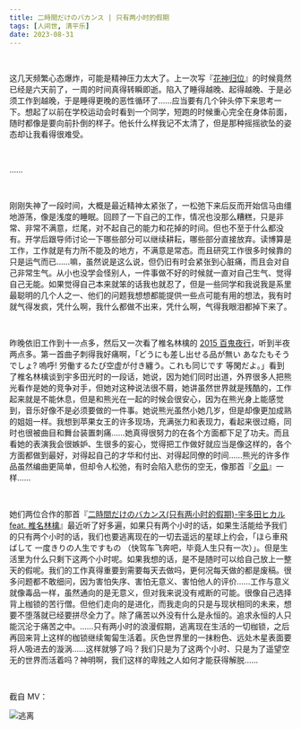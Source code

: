 ```yaml
---
title: 二時間だけのバカンス | 只有两小时的假期
tags: [人间世, 清平乐]
date: 2023-08-31
---
```


<br/>

这几天频繁心态爆炸，可能是精神压力太大了。上一次写『[花神归位](https://tianxianzi.me/2023/08/25/cutleaf_coneflower/)』的时候竟然已经是六天前了，一周的时间真得转瞬即逝。陷入了睡得越晚、起得越晚、于是必须工作到越晚，于是睡得更晚的恶性循环了……应当要有几个钟头停下来思考一下。想起了以前在学校运动会时看到一个同学，短跑的时候重心完全在身体前面，随时都像是要向前扑倒的样子。他长什么样我记不太清了，但是那种摇摇欲坠的姿态却让我看得很难受。

<br/>

……

<br/>

刚刚失神了一段时间，大概是最近精神太紧张了，一松弛下来后反而开始信马由缰地游荡，像是浅度的睡眠。回顾了一下自己的工作，情况也没那么糟糕，只是非常、非常不满意，烂尾，对不起自己的能力和花掉的时间。但也不至于什么都没有。开学后跟导师讨论一下哪些部分可以继续耕耘，哪些部分直接放弃。读博算是工作，工作就是有力所不能及的地方，不满意是常态。而且研究工作很多时候靠的只是运气而已……嘛，虽然说是这么说，但仍旧有时会紧张到心脏痛，而且会对自己非常生气。从小也没学会怪别人，一件事做不好的时候就一直对自己生气、觉得自己无能。如果觉得自己本来就笨的话我也就忍了，但是一些同学和我说我是系里最聪明的几个人之一、他们的问题我想想都能提供一些点可能有用的想法，我有时就气得发疯，凭什么啊，我什么都做不出来，凭什么啊，气得我眼泪都掉下来了。

<br/>

昨晚依旧工作到十一点多，然后又一次看了椎名林檎的 [2015 百鬼夜行](https://www.bilibili.com/video/BV1k4411i7rP/)，听到半夜两点多。第一首曲子刺得我好痛啊，「どうにも差し出せる品が無い あなたもそうでしょ? 嗚呼! 労働するたび空虚が付き纏う。これも同じです 等閑だよ。」看到了椎名林檎谈到宇多田光时的一段话，她说，因为她们同时出道，外界很多人把熊光看作是她的竞争对手，但她对这种说法很不屑，她讲虽然世界就是残酷的，工作起来就是不能休息，但是和熊光在一起的时候会很安心，因为在熊光身上能感觉到，音乐好像不是必须要做的一件事。她说熊光虽然小她几岁，但是却像更加成熟的姐姐一样。我想到苹果女王的许多现场，充满张力和表现力，看起来很过瘾，同时也很被曲目和舞台装置刺痛……她真得很努力的在各个方面都下足了功夫。而且看她的表演我会很嫉妒、生很多的妄心，觉得把工作做好就应当是像这样的，各个方面都做到最好，对得起自己的才华和付出、对得起同僚的时间……熊光的许多作品虽然编曲更简单，但却令人松弛，有时会陷入悲伤的空无，像那首『[夕凪](https://tianxianzi.me/2022/12/10/yunnagi/)』一样……

<br/>

她们两位合作的那首『[二時間だけのバカンス(只有两小时的假期)-宇多田ヒカル feat. 椎名林檎](https://www.bilibili.com/video/BV1zB4y1v7S2/)』最近听了好多遍，如果只有两个小时的话，如果生活能给予我们的只有两个小时的话，我们也要逃离现在的一切去遥远的星球上约会，「ほら車飛ばして 一度きりの人生ですもの （快驾车飞奔吧，毕竟人生只有一次）」。但是生活里为什么只剩下这两个小时呢。如果我想的话，是不是随时可以给自己放上一整天的假呢。我们的工作真得重要到需要每天去做吗，更何况每天做的都是废稿。很多问题都不敢细问，因为害怕失序、害怕无意义、害怕他人的评价……工作与意义就像毒品一样，虽然通向的是无意义，但对我来说没有戒断的可能。很像自己选择背上枷锁的苦行僧。但他们走向的是进化，而我走向的只是与现状相同的未来，想要不堕落就已经要拼尽全力了。除了痛苦以外没有什么是永恒的。追求永恒的人只能沉沦于痛苦之中。……只有两小时的浪漫假期，逃离现在生活的一切枷锁，之后再回来背上这样的枷锁继续匍匐生活着。灰色世界里的一抹粉色、远处木星表面要将人吸进去的漩涡……这样就够了吗？我们只是为了这两个小时、只是为了遥望空无的世界而活着吗？神明啊，我们这样的卑贱之人如何才能获得解脱……

<br/>

截自 MV：

![](image_2024-01-01_20-52-35.png, "逃离")

<br/>
